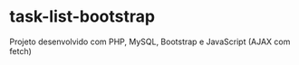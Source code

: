 # task-list-bootstrap

Projeto desenvolvido com PHP, MySQL, Bootstrap e JavaScript (AJAX com fetch)
